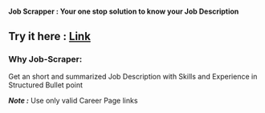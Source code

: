 #### Job Scrapper : Your one stop solution to know your Job Description

## Try it here : [Link](https://jobscanner-ryjp.onrender.com/)

### Why Job-Scraper:
Get an short and summarized Job Description with Skills and Experience in Structured Bullet point

***Note :*** Use only valid Career Page links
